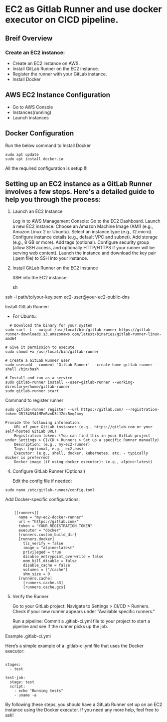 # EC2 as Gitlab Runner and use docker executor on CICD pipeline.

## Breif Overview 

### Create an EC2 instance:
   -  Create an EC2 instance on AWS.
   -  Install GitLab Runner on the EC2 instance.
   -  Register the runner with your GitLab instance.
   -  Install Docker
   
## AWS EC2 Instance Configuration

- Go to AWS Console
- Instances(running)
- Launch instances


## Docker Configuration

Run the below command to Install Docker

```
sudo apt update
sudo apt install docker.io
```

All the required configuration is setup !!!

## Setting up an EC2 instance as a GitLab Runner involves a few steps. Here's a detailed guide to help you through the process:
1. Launch an EC2 Instance

    Log in to AWS Management Console:
        Go to the EC2 Dashboard.
    Launch a new EC2 instance:
        Choose an Amazon Machine Image (AMI) (e.g., Amazon Linux 2 or Ubuntu).
        Select an instance type (e.g., t2.micro).
        Configure instance details (e.g., default VPC and subnet).
        Add storage (e.g., 8 GB or more).
        Add tags (optional).
        Configure security group (allow SSH access, and optionally HTTP/HTTPS if your runner will be serving web content).
    Launch the instance and download the key pair (.pem file) to SSH into your instance.

2. Install GitLab Runner on the EC2 Instance

    SSH into the EC2 instance:

    sh

ssh -i path/to/your-key.pem ec2-user@your-ec2-public-dns

Install GitLab Runner:
- For Ubuntu:

```
  # Download the binary for your system
sudo curl -L --output /usr/local/bin/gitlab-runner https://gitlab-runner-downloads.s3.amazonaws.com/latest/binaries/gitlab-runner-linux-amd64

# Give it permission to execute
sudo chmod +x /usr/local/bin/gitlab-runner

# Create a GitLab Runner user
sudo useradd --comment 'GitLab Runner' --create-home gitlab-runner --shell /bin/bash

# Install and run as a service
sudo gitlab-runner install --user=gitlab-runner --working-directory=/home/gitlab-runner
sudo gitlab-runner start
```
Command to register runner
```
sudo gitlab-runner register --url https://gitlab.com/ --registration-token GR1348941MFoBvmK3LJZdzBmqJbmy
```
    Provide the following information:
        URL of your GitLab instance: (e.g., https://gitlab.com or your self-hosted GitLab URL)
        Registration token: (You can find this in your GitLab project under Settings > CI/CD > Runners > Set up a specific Runner manually)
        Description: (e.g., my-ec2-runner)
        Tags: (optional, e.g., ec2,aws)
        Executor: (e.g., shell, docker, kubernetes, etc. - typically docker is preferred)
        Docker image (if using docker executor): (e.g., alpine:latest)

4. Configure GitLab Runner (Optional)

    Edit the config file if needed:

```
sudo nano /etc/gitlab-runner/config.toml
```
Add Docker-specific configurations:

```

    [[runners]]
      name = "my-ec2-docker-runner"
      url = "https://gitlab.com/"
      token = "YOUR_REGISTRATION_TOKEN"
      executor = "docker"
      [runners.custom_build_dir]
      [runners.docker]
        tls_verify = false
        image = "alpine:latest"
        privileged = true
        disable_entrypoint_overwrite = false
        oom_kill_disable = false
        disable_cache = false
        volumes = ["/cache"]
        shm_size = 0
      [runners.cache]
        [runners.cache.s3]
        [runners.cache.gcs]
```
5. Verify the Runner

    Go to your GitLab project:
        Navigate to Settings > CI/CD > Runners.
        Check if your new runner appears under "Available specific runners."

    Run a pipeline:
        Commit a .gitlab-ci.yml file to your project to start a pipeline and see if the runner picks up the job.

Example .gitlab-ci.yml

Here’s a simple example of a .gitlab-ci.yml file that uses the Docker executor:

```

stages:
  - test

test-job:
  stage: test
  script:
    - echo "Running tests"
    - uname -a
```
By following these steps, you should have a GitLab Runner set up on an EC2 instance using the Docker executor. If you need any more help, feel free to ask!




